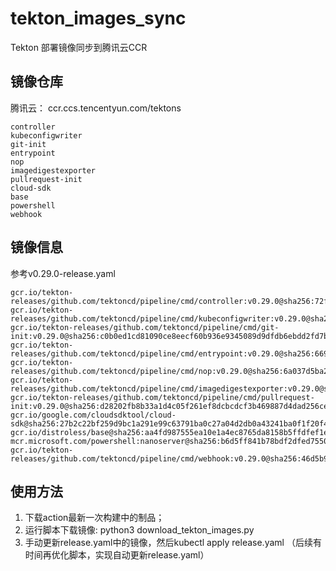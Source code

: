 # tekton_images_sync
Tekton 部署镜像同步到腾讯云CCR


## 镜像仓库

腾讯云： ccr.ccs.tencentyun.com/tektons

```
controller
kubeconfigwriter
git-init
entrypoint
nop
imagedigestexporter
pullrequest-init
cloud-sdk
base
powershell
webhook

```

## 镜像信息

参考v0.29.0-release.yaml

```
gcr.io/tekton-releases/github.com/tektoncd/pipeline/cmd/controller:v0.29.0@sha256:72f79471f06d096cc53e51385017c9f0f7edbc87379bf415f99d4bd11cf7bc2b
gcr.io/tekton-releases/github.com/tektoncd/pipeline/cmd/kubeconfigwriter:v0.29.0@sha256:6d058f2203b9ab66f538cb586c7dc3b7cc31ae958a4135dd99e51799f24b06c9
gcr.io/tekton-releases/github.com/tektoncd/pipeline/cmd/git-init:v0.29.0@sha256:c0b0ed1cd81090ce8eecf60b936e9345089d9dfdb6ebdd2fd7b4a0341ef4f2b9
gcr.io/tekton-releases/github.com/tektoncd/pipeline/cmd/entrypoint:v0.29.0@sha256:66958b78766741c25e31954f47bc9fd53eaa28263506b262bf2cc6df04f18561
gcr.io/tekton-releases/github.com/tektoncd/pipeline/cmd/nop:v0.29.0@sha256:6a037d5ba27d9c6be32a9038bfe676fb67d2e4145b4f53e9c61fb3e69f06e816
gcr.io/tekton-releases/github.com/tektoncd/pipeline/cmd/imagedigestexporter:v0.29.0@sha256:e38dd0d32253fce5aaf1e501c0bc71facc3720564b7e97055921cc5390d612e0
gcr.io/tekton-releases/github.com/tektoncd/pipeline/cmd/pullrequest-init:v0.29.0@sha256:d28202fb8b33a1d4c05f261ef8dcbcdcf3b469887d4dad256ce91f73c917420e
gcr.io/google.com/cloudsdktool/cloud-sdk@sha256:27b2c22bf259d9bc1a291e99c63791ba0c27a04d2db0a43241ba0f1f20f4067f
gcr.io/distroless/base@sha256:aa4fd987555ea10e1a4ec8765da8158b5ffdfef1e72da512c7ede509bc9966c4
mcr.microsoft.com/powershell:nanoserver@sha256:b6d5ff841b78bdf2dfed7550000fd4f3437385b8fa686ec0f010be24777654d6
gcr.io/tekton-releases/github.com/tektoncd/pipeline/cmd/webhook:v0.29.0@sha256:46d5b90a7f4e9996351ad893a26bcbd27216676ad4d5316088ce351fb2c2c3dd
```



## 使用方法

1. 下载action最新一次构建中的制品；
2. 运行脚本下载镜像: python3 download_tekton_images.py
3. 手动更新release.yaml中的镜像，然后kubectl apply release.yaml  （后续有时间再优化脚本，实现自动更新release.yaml）


